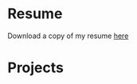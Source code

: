 # Resume

Download a copy of my resume [here](https://gitcdn.link/repo/Connicpu/connicpu.github.io/master/Resume_ConnieHilarides.pdf)

# Projects
